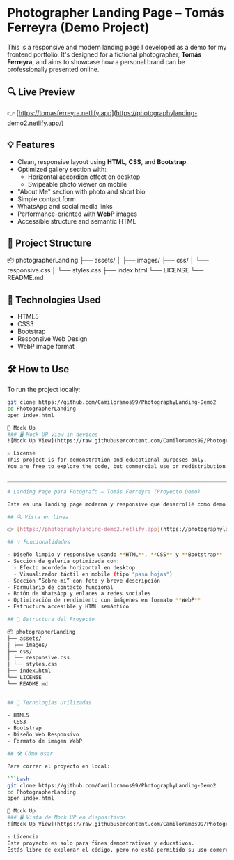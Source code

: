 # Photographer Landing Page – Tomás Ferreyra (Demo Project)

This is a responsive and modern landing page I developed as a demo for my frontend portfolio. It's designed for a fictional photographer, **Tomás Ferreyra**, and aims to showcase how a personal brand can be professionally presented online.

## 🔍 Live Preview

👉 [https://tomasferreyra.netlify.app](https://photographylanding-demo2.netlify.app/)

## 💡 Features

- Clean, responsive layout using **HTML**, **CSS**, and **Bootstrap**
- Optimized gallery section with:
  - Horizontal accordion effect on desktop
  - Swipeable photo viewer on mobile
- "About Me" section with photo and short bio
- Simple contact form
- WhatsApp and social media links
- Performance-oriented with **WebP** images
- Accessible structure and semantic HTML

## 📁 Project Structure

📦 photographerLanding
├── assets/
│ ├── images/
├── css/
│ └── responsive.css
│ └── styles.css
├── index.html
└── LICENSE
└── README.md


## 🚀 Technologies Used

- HTML5
- CSS3
- Bootstrap
- Responsive Web Design
- WebP image format

## 🛠️ How to Use

To run the project locally:

```bash
git clone https://github.com/Camiloramos99/PhotographyLanding-Demo2
cd PhotographerLanding
open index.html

📸 Mock Up
### 🖥️ Mock UP View in devices
![Mock Up View](https://raw.githubusercontent.com/Camiloramos99/PhotographyLanding-Demo2/main/assets/images/MockUp.webp)

⚠️ License
This project is for demonstration and educational purposes only.
You are free to explore the code, but commercial use or redistribution is not allowed.

_________________________________________________________________________________________________________________________________________________________________________

# Landing Page para Fotógrafo – Tomás Ferreyra (Proyecto Demo)

Esta es una landing page moderna y responsive que desarrollé como demo para mi portfolio como programador frontend. Está diseñada para un fotógrafo ficticio, **Tomás Ferreyra**, y busca mostrar cómo una marca personal puede presentarse de forma profesional en la web.

## 🔍 Vista en línea

👉 [https://photographylanding-demo2.netlify.app](https://photographylanding-demo2.netlify.app)

## 💡 Funcionalidades

- Diseño limpio y responsive usando **HTML**, **CSS** y **Bootstrap**
- Sección de galería optimizada con:
  - Efecto acordeón horizontal en desktop
  - Visualizador táctil en mobile (tipo "pasa hojas")
- Sección “Sobre mí” con foto y breve descripción
- Formulario de contacto funcional
- Botón de WhatsApp y enlaces a redes sociales
- Optimización de rendimiento con imágenes en formato **WebP**
- Estructura accesible y HTML semántico

## 📁 Estructura del Proyecto

📦 photographerLanding
├── assets/
│ ├── images/
├── css/
│ └── responsive.css
│ └── styles.css
├── index.html
└── LICENSE
└── README.md


## 🚀 Tecnologías Utilizadas

- HTML5  
- CSS3  
- Bootstrap  
- Diseño Web Responsivo  
- Formato de imagen WebP  

## 🛠️ Cómo usar

Para correr el proyecto en local:

```bash
git clone https://github.com/Camiloramos99/PhotographyLanding-Demo2
cd PhotographerLanding
open index.html

📸 Mock Up
### 🖥️ Vista de Mock UP en dispositivos
![Mock Up View](https://raw.githubusercontent.com/Camiloramos99/PhotographyLanding-Demo2/main/assets/images/MockUp.webp)

⚠️ Licencia
Este proyecto es solo para fines demostrativos y educativos.
Estás libre de explorar el código, pero no está permitido su uso comercial ni su redistribución.



